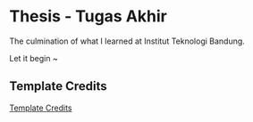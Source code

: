 # Thesis - Tugas Akhir

The culmination of what I learned at Institut Teknologi Bandung.

Let it begin ~

## Template Credits

[Template Credits](./README.md)